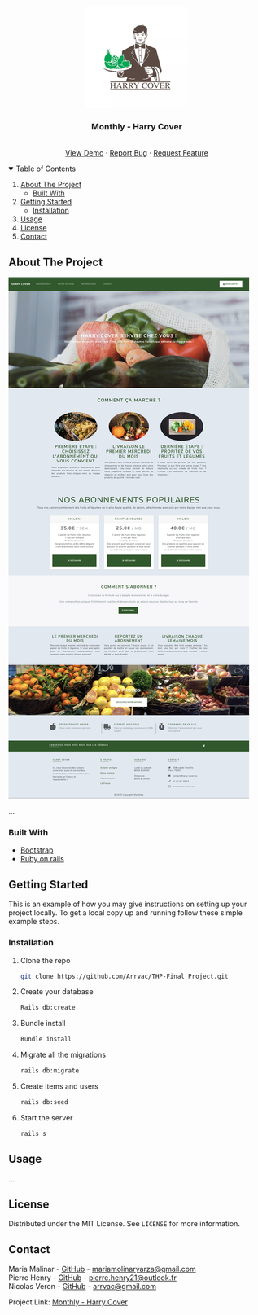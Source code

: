 
<p align="center">
  <img src="app/assets/images/logo.webp" alt="Logo" width="200" height="200">
  <h3 align="center">Monthly - Harry Cover</h3>
  <p align="center">
    <br />
    <a href="https://github.com/Arrvac/THP-Final_Project">View Demo</a>
    ·
    <a href="https://github.com/Arrvac/THP-Final_Project/issues">Report Bug</a>
    ·
    <a href="https://github.com/Arrvac/THP-Final_Project/issues">Request Feature</a>
  </p>
</p>

<!-- TABLE OF CONTENTS -->
<details open="open">
  <summary>Table of Contents</summary>
  <ol>
    <li>
      <a href="#about-the-project">About The Project</a>
      <ul>
        <li><a href="#built-with">Built With</a></li>
      </ul>
    </li>
    <li>
      <a href="#getting-started">Getting Started</a>
      <ul>
        <li><a href="#installation">Installation</a></li>
      </ul>
    </li>
    <li><a href="#usage">Usage</a></li>
    <li><a href="#license">License</a></li>
    <li><a href="#contact">Contact</a></li>
  </ol>
</details>



<!-- ABOUT THE PROJECT -->
## About The Project

[![Harry cover][product-screenshot]](https://the-final-project-production.herokuapp.com/)

...

### Built With

* [Bootstrap](https://getbootstrap.com)
* [Ruby on rails](https://rubyonrails.org/)



<!-- GETTING STARTED -->
## Getting Started

This is an example of how you may give instructions on setting up your project locally.
To get a local copy up and running follow these simple example steps.

### Installation

1. Clone the repo
   ```sh
   git clone https://github.com/Arrvac/THP-Final_Project.git
   ```

2. Create your database
   ```sh
   Rails db:create
   ```

3. Bundle install
   ```sh
   Bundle install
   ```

4. Migrate all the migrations
   ```sh
   rails db:migrate
   ```

5. Create items and users
   ```sh
   rails db:seed
   ```

6. Start the server
   ```sh
   rails s
   ```

<!-- USAGE EXAMPLES -->
## Usage

...

<!-- LICENSE -->
## License

Distributed under the MIT License. See `LICENSE` for more information.


<!-- CONTACT -->
## Contact

Maria Malinar - [GitHub](https://github.com/mmolinar) - mariamolinaryarza@gmail.com <br>
Pierre Henry - [GitHub](https://github.com/HenPie) - pierre.henry21@outlook.fr <br>
Nicolas Veron - [GitHub](https://github.com/Arrvac) - arrvac@gmail.com <br>

Project Link: [Monthly - Harry Cover](https://github.com/Arrvac/THP-Final_Project)


<!-- MARKDOWN LINKS & IMAGES -->
[product-screenshot]: app/assets/images/screen_readme.jpg
